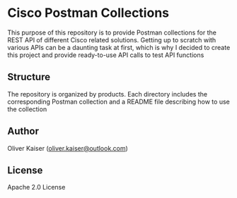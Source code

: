 # Cisco Postman Collections

This purpose of this repository is to provide Postman collections
for the REST API of different Cisco related solutions. Getting
up to scratch with various APIs can be a daunting task at first,
which is why I decided to create this project and provide ready-to-use
API calls to test API functions

## Structure

The repository is organized by products. Each directory includes the
corresponding Postman collection and a README file describing how 
to use the collection

## Author

Oliver Kaiser (oliver.kaiser@outlook.com)

## License

Apache 2.0 License
